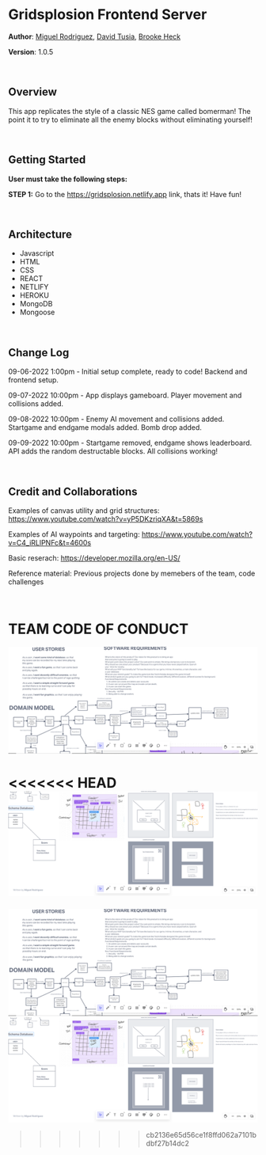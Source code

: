 # Gridsplosion Frontend Server

**Author**: [Miguel Rodriguez](https://github.com/m11gz), [David Tusia](https://github.com/dftjr), [Brooke Heck](https://github.com/BrookeHeck)

**Version**: 1.0.5

<br>

## Overview
<!-- Provide a high level overview of what this application is and why you are building it, beyond the fact that it's an assignment for this class. (i.e. What's your problem domain?) -->

This app replicates the style of a classic NES game called bomerman! The point it to try to eliminate all the enemy blocks without eliminating yourself!

<br>

## Getting Started
<!-- What are the steps that a user must take in order to build this app on their own machine and get it running? -->

**User must take the following steps:**

**STEP 1:** Go to the https://gridsplosion.netlify.app link, thats it! Have fun!

<br>

## Architecture
<!-- Provide a detailed description of the application design. What technologies (languages, libraries, etc) you're using, and any other relevant design information. -->

- Javascript 
- HTML
- CSS
- REACT
- NETLIFY
- HEROKU
- MongoDB
- Mongoose

<br>

## Change Log
<!-- Use this area to document the iterative changes made to your application as each feature is successfully implemented. Use time stamps. Here's an example:

01-01-2021 4:59pm - Application now has a fully-functional express server, with a GET route for the location resource. -->

09-06-2022 1:00pm - Initial setup complete, ready to code! Backend and frontend setup.

09-07-2022 10:00pm - App displays gameboard. Player movement and collisions added.

09-08-2022 10:00pm - Enemy AI movement and collisions added. Startgame and endgame modals added. Bomb drop added.

09-09-2022 10:00pm - Startgame removed, endgame shows leaderboard. API adds the random destructable blocks. All collisions working!

<br>

## Credit and Collaborations
<!-- Give credit (and a link) to other people or resources that helped you build this application. -->
Examples of canvas utility and grid structures: https://www.youtube.com/watch?v=yP5DKzriqXA&t=5869s

Examples of AI waypoints and targeting: https://www.youtube.com/watch?v=C4_iRLlPNFc&t=4600s

Basic reserach: https://developer.mozilla.org/en-US/

Reference material: Previous projects done by memebers of the team, code challenges

<br>

# TEAM CODE OF CONDUCT

![Screenshot1](src/images/1.PNG "UML")

<<<<<<< HEAD
![Screenshot2](src/images/2.PNG "Users Stories")
=======
![Screenshot1](src/images/1.PNG)
![Screenshot2](src/images/2.PNG)
>>>>>>> cb2136e65d56ce1f8ffd062a7101bdbf27b14dc2
